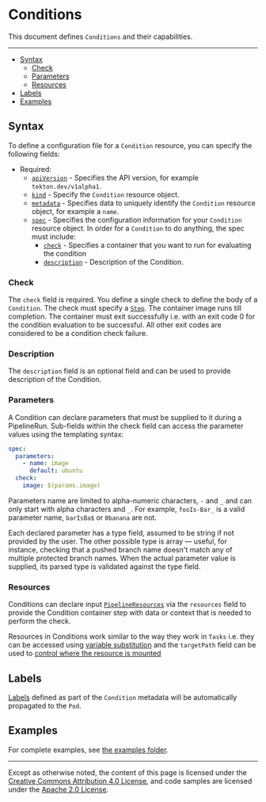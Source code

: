 <!--
---
linkTitle: "Conditions"
weight: 10
---
-->
# Conditions

This document defines `Conditions` and their capabilities.

---

- [Syntax](#syntax)
  - [Check](#check)
  - [Parameters](#parameters)
  - [Resources](#resources)
- [Labels](#labels)
- [Examples](#examples)

## Syntax

To define a configuration file for a `Condition` resource, you can specify the
following fields:

- Required:
  - [`apiVersion`][kubernetes-overview] - Specifies the API version, for example
    `tekton.dev/v1alpha1`.
  - [`kind`][kubernetes-overview] - Specify the `Condition` resource object.
  - [`metadata`][kubernetes-overview] - Specifies data to uniquely identify the
    `Condition` resource object, for example a `name`.
  - [`spec`][kubernetes-overview] - Specifies the configuration information for
    your `Condition` resource object. In order for a `Condition` to do anything,
    the spec must include:
    - [`check`](#check) - Specifies a container that you want to run for evaluating the condition
    - [`description`](#description) - Description of the Condition.

[kubernetes-overview]:
  https://kubernetes.io/docs/concepts/overview/working-with-objects/kubernetes-objects/#required-fields

### Check

The `check` field is required. You define a single check to define the body of a `Condition`. The
check must specify a [`Step`](/vault/pipelines-v0.11.3/./tasks#steps). The container image runs till completion. The container
must exit successfully i.e. with an exit code 0 for the condition evaluation to be successful. All other
exit codes are considered to be a condition check failure.

### Description

The `description` field is an optional field and can be used to provide description of the Condition.

### Parameters

A Condition can declare parameters that must be supplied to it during a PipelineRun. Sub-fields
within the check field can access the parameter values using the templating syntax:

```yaml
spec:
  parameters:
    - name: image
      default: ubuntu
  check:
    image: $(params.image)
```

Parameters name are limited to alpha-numeric characters, `-` and `_` and can
only start with alpha characters and `_`. For example, `fooIs-Bar_` is a valid
parameter name, `barIsBa$` or `0banana` are not.

Each declared parameter has a type field, assumed to be string if not provided by the user.
The other possible type is array — useful, for instance, checking that a pushed branch name doesn't match any of
multiple protected branch names. When the actual parameter value is supplied, its parsed type
is validated against the type field.

### Resources

Conditions can declare input [`PipelineResources`](/vault/pipelines-v0.11.3/resources)  via the `resources` field to
provide the Condition container step with data or context that is needed to perform the check.

Resources in Conditions work similar to the way they work in `Tasks` i.e. they can be accessed using
[variable substitution](/vault/pipelines-v0.11.3/./resources#variable-substitution) and the `targetPath` field can be used
to [control where the resource is mounted](/vault/pipelines-v0.11.3/./resources#controlling-where-resources-are-mounted)

## Labels

[Labels](/vault/pipelines-v0.11.3/labels) defined as part of the `Condition` metadata will be automatically propagated to the `Pod`.

## Examples

For complete examples, see
[the examples folder](https://github.com/tektoncd/pipeline/tree/master/examples).

---

Except as otherwise noted, the content of this page is licensed under the
[Creative Commons Attribution 4.0 License](https://creativecommons.org/licenses/by/4.0/),
and code samples are licensed under the
[Apache 2.0 License](https://www.apache.org/licenses/LICENSE-2.0).
